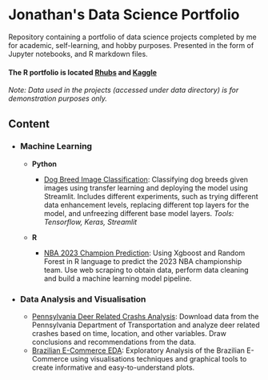 # Jonathan's Data Science Portfolio

Repository containing a portfolio of data science projects completed by me for academic, self-learning, and hobby purposes. Presented in the form of Jupyter notebooks, and R markdown files.

#### The R portfolio is located [Rhubs](https://rpubs.com/BlueDreamV1B3) and [Kaggle](https://www.kaggle.com/bluedreamv1b3/code)

_Note: Data used in the projects (accessed under data directory) is for demonstration purposes only._

## Content

- ### Machine Learning
  - __Python__
    - [Dog Breed Image Classification](https://github.com/BluedreamV1B3/CNN-Dog-Breed-Classification-): Classifying dog breeds given images using transfer learning and deploying the model using Streamlit. Includes different experiments, such as trying different data enhancement levels, replacing different top layers for the model, and unfreezing different base model layers. _Tools: Tensorflow, Keras, Streamlit_

  - __R__ 
    - [NBA 2023 Champion Prediction](https://rpubs.com/BlueDreamV1B3/NBA2023ChampionPrediction): Using Xgboost and Random Forest in R language to predict the 2023 NBA championship team. Use web scraping to obtain data, perform data cleaning and build a machine learning model pipeline.
 
- ### Data Analysis and Visualisation

  - [Pennsylvania Deer Related Crashs Analysis](https://github.com/BluedreamV1B3/Pennsylvania-Deer-Related-Crashs-Analysis): Download data from the Pennsylvania Department of Transportation and analyze deer related crashes based on time, location, and other variables. Draw conclusions and recommendations from the data.
  - [Brazilian E-Commerce EDA](https://github.com/BluedreamV1B3/Brazil-E-Commerce-EDA/tree/main): Exploratory Analysis of the Brazilian E-Commerce using visualisations techniques and graphical tools to create informative and easy-to-understand plots.

  

